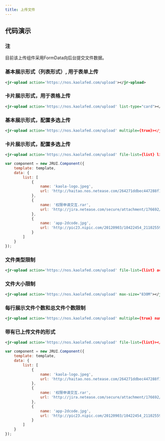 ```yaml
---
title: 上传文件
---
```


## 代码演示

### 注

目前该上传组件采用FormData向后台提交文件数据。

### 基本展示形式（列表形式）, 用于表单上传

<!-- demo_start -->
<div class="m-example"></div>

```xml
<jr-upload action='https://nos.kaolafed.com/upload'></jr-upload>
```
<!-- demo_end -->

### 卡片展示形式，用于表格上传

<!-- demo_start -->
<div class="m-example"></div>

```xml
<jr-upload action='https://nos.kaolafed.com/upload' list-type="card"></jr-upload>
```
<!-- demo_end -->

### 基本展示形式，配置多选上传

<!-- demo_start -->
<div class="m-example"></div>

```xml
<jr-upload action='https://nos.kaolafed.com/upload' multiple={true}></jr-upload>
```
<!-- demo_end -->

### 卡片展示形式，配置多选上传

<!-- demo_start -->
<div class="m-example"></div>

```xml
<jr-upload action='https://nos.kaolafed.com/upload' file-list={list} list-type="card" multiple={true}></jr-upload>
```

```javascript
var component = new JRUI.Component({
    template: template,
    data: {
        list: [
            {
                name: 'kaola-logo.jpeg',
                url: 'http://haitao.nos.netease.com/264271ddbec447288f17aef71119b1f4.png?imageView&thumbnail=220x0&quality=85&v=1'
            },
            {
                name: '权限申请交互.rar',
                url: 'http://jira.netease.com/secure/attachment/176692/%E6%9D%83%E9%99%90%E6%89%B9%E9%87%8F%E7%94%B3%E8%AF%B7%E4%BA%A4%E4%BA%92-%E7%94%B3%E8%AF%B7%E7%AF%AE.rar'
            },
            {
                name: 'app-2dcode.jpg',
                url: 'http://pic23.nipic.com/20120903/10422454_211025593122_2.jpg'
            }
        ]
    }
});
```
<!-- demo_end -->

### 文件类型限制

<!-- demo_start -->
<div class="m-example"></div>

```xml
<jr-upload action='https://nos.kaolafed.com/upload' file-list={list} accept=".jpg,.zip,video/*,audio/*"></jr-upload>
```
<!-- demo_end -->

### 文件大小限制

<!-- demo_start -->
<div class="m-example"></div>

```xml
<jr-upload action='https://nos.kaolafed.com/upload' max-size="830M"></jr-upload>
```
<!-- demo_end -->

### 每行展示文件个数和总文件个数限制

<!-- demo_start -->
<div class="m-example"></div>

```xml
<jr-upload action='https://nos.kaolafed.com/upload' multiple={true} num-limit={15} num-perline={4}></jr-upload>
```
<!-- demo_end -->

### 带有已上传文件的形式

<!-- demo_start -->
<div class="m-example"></div>

```xml
<jr-upload action='https://nos.kaolafed.com/upload' file-list={list}></jr-upload>
```

```javascript
var component = new JRUI.Component({
    template: template,
    data: {
        list: [
            {
                name: 'kaola-logo.jpeg',
                url: 'http://haitao.nos.netease.com/264271ddbec447288f17aef71119b1f4.png?imageView&thumbnail=220x0&quality=85&v=1'
            },
            {
                name: '权限申请交互.rar',
                url: 'http://jira.netease.com/secure/attachment/176692/%E6%9D%83%E9%99%90%E6%89%B9%E9%87%8F%E7%94%B3%E8%AF%B7%E4%BA%A4%E4%BA%92-%E7%94%B3%E8%AF%B7%E7%AF%AE.rar'
            },
            {
                name: 'app-2dcode.jpg',
                url: 'http://pic23.nipic.com/20120903/10422454_211025593122_2.jpg'
            }
        ]
    }
});
```
<!-- demo_end -->
